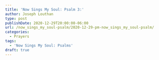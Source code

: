 ```yaml
---
title: 'Now Sings My Soul: Psalm 3:'
author: Joseph Louthan
type: post
publishDate: 2020-12-29T20:00:00-06:00
url: /now_sings_my_soul-psalm/2020-12-29-pm-now_sings_my_soul-psalm/
categories:
  - Prayers
tags:
  - 'Now Sings My Soul: Psalms'
draft: true
---
```

<pre>
<div style="font-variant: small-caps;">

</div>

</pre>
